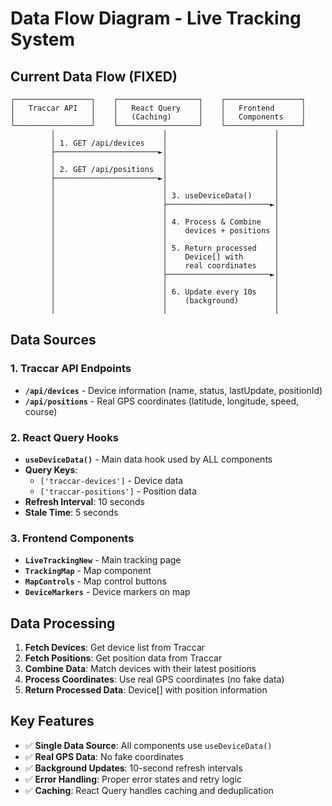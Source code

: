 # Data Flow Diagram - Live Tracking System

## Current Data Flow (FIXED)

```
┌─────────────────┐    ┌──────────────────┐    ┌─────────────────┐
│   Traccar API   │    │   React Query    │    │   Frontend      │
│                 │    │   (Caching)      │    │   Components    │
└─────────────────┘    └──────────────────┘    └─────────────────┘
         │                        │                        │
         │ 1. GET /api/devices    │                        │
         ├───────────────────────►│                        │
         │                        │                        │
         │ 2. GET /api/positions  │                        │
         ├───────────────────────►│                        │
         │                        │                        │
         │                        │ 3. useDeviceData()     │
         │                        ├───────────────────────►│
         │                        │                        │
         │                        │ 4. Process & Combine   │
         │                        │    devices + positions │
         │                        │                        │
         │                        │ 5. Return processed    │
         │                        │    Device[] with       │
         │                        │    real coordinates    │
         │                        ├───────────────────────►│
         │                        │                        │
         │                        │ 6. Update every 10s    │
         │                        │    (background)        │
         │                        │                        │
```

## Data Sources

### 1. Traccar API Endpoints
- **`/api/devices`** - Device information (name, status, lastUpdate, positionId)
- **`/api/positions`** - Real GPS coordinates (latitude, longitude, speed, course)

### 2. React Query Hooks
- **`useDeviceData()`** - Main data hook used by ALL components
- **Query Keys**: 
  - `['traccar-devices']` - Device data
  - `['traccar-positions']` - Position data
- **Refresh Interval**: 10 seconds
- **Stale Time**: 5 seconds

### 3. Frontend Components
- **`LiveTrackingNew`** - Main tracking page
- **`TrackingMap`** - Map component
- **`MapControls`** - Map control buttons
- **`DeviceMarkers`** - Device markers on map

## Data Processing

1. **Fetch Devices**: Get device list from Traccar
2. **Fetch Positions**: Get position data from Traccar
3. **Combine Data**: Match devices with their latest positions
4. **Process Coordinates**: Use real GPS coordinates (no fake data)
5. **Return Processed Data**: Device[] with position information

## Key Features

- ✅ **Single Data Source**: All components use `useDeviceData()`
- ✅ **Real GPS Data**: No fake coordinates
- ✅ **Background Updates**: 10-second refresh intervals
- ✅ **Error Handling**: Proper error states and retry logic
- ✅ **Caching**: React Query handles caching and deduplication

